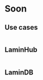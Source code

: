 # Soon

## Use cases

```{include} latest/usecases.md

```

## LaminHub

```{include} latest/laminhub.md

```

## LaminDB

```{include} latest/lamindb.md

```

